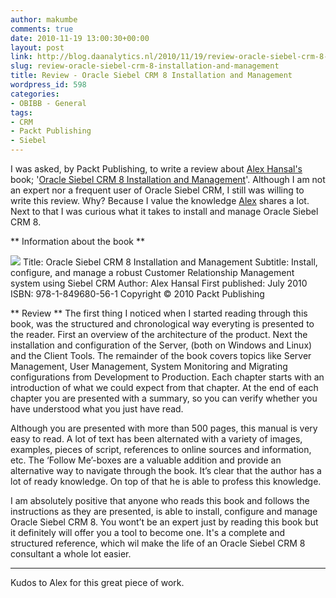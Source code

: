 ```yaml
---
author: makumbe
comments: true
date: 2010-11-19 13:00:30+00:00
layout: post
link: http://blog.daanalytics.nl/2010/11/19/review-oracle-siebel-crm-8-installation-and-management/
slug: review-oracle-siebel-crm-8-installation-and-management
title: Review - Oracle Siebel CRM 8 Installation and Management
wordpress_id: 598
categories:
- OBIBB - General
tags:
- CRM
- Packt Publishing
- Siebel
---
```


I was asked, by Packt Publishing, to write a review about [Alex Hansal's](http://www.packtpub.com/authors/profiles/alexander-hansal) book; '[Oracle Siebel CRM 8 Installation and Management](https://www.packtpub.com/oracle-siebel-crm-8-2-installation-and-management/book?utm_source=obibb.wordpress.com&utm_medium=bookrev&utm_content=blog&utm_campaign=mdb_005700)'. Although I am not an expert nor a frequent user of Oracle Siebel CRM, I still was willing to write this review. Why? Because I value the knowledge [Alex](http://siebel-essentials.blogspot.com/) shares a lot. Next to that I was curious what it takes to install and manage Oracle Siebel CRM 8.

** Information about the book **

![](http://obibb.files.wordpress.com/2010/11/0561_mockupcover_0.jpg?w=243)
Title: Oracle Siebel CRM 8 Installation and Management
Subtitle: Install, configure, and manage a robust Customer Relationship Management system using Siebel CRM
Author: Alex Hansal
First published: July 2010
ISBN: 978-1-849680-56-1
Copyright © 2010 Packt Publishing

** Review **
The first thing I noticed when I started reading through this book, was the structured and chronological way everyting is presented to the reader. First an overview of the architecture of the product. Next the installation and configuration of the Server, (both on Windows and Linux) and the Client Tools. The remainder of the book covers topics like Server Management, User Management, System Monitoring and Migrating configurations from Development to Production.
Each chapter starts with an introduction of what we could expect from that chapter. At the end of each chapter you are presented with a summary, so you can verify whether you have understood what you just have read.

Although you are presented with more than 500 pages, this manual is very easy to read. A lot of text has been alternated with a variety of images, examples, pieces of script, references to online sources and information, etc. The ‘Follow Me’-boxes are a valuable addition and provide an alternative way to navigate through the book. It’s clear that the author has a lot of ready knowledge. On top of that he is able to profess this knowledge.

I am absolutely positive that anyone who reads this book and follows the instructions as they are presented, is able to install, configure and manage Oracle Siebel CRM 8.
You wont’t be an expert just by reading this book but it definitely will offer you a tool to become one. It's a complete and structured reference, which wil make the life of an Oracle Siebel CRM 8 consultant a whole lot easier.
****

Kudos to Alex for this great piece of work.
